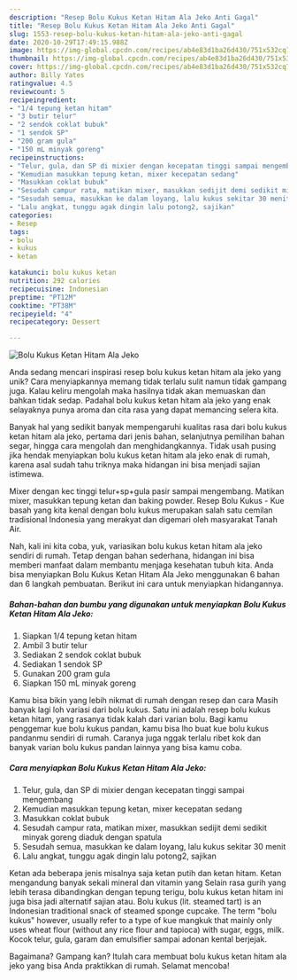 ```yaml
---
description: "Resep Bolu Kukus Ketan Hitam Ala Jeko Anti Gagal"
title: "Resep Bolu Kukus Ketan Hitam Ala Jeko Anti Gagal"
slug: 1553-resep-bolu-kukus-ketan-hitam-ala-jeko-anti-gagal
date: 2020-10-29T17:49:15.988Z
image: https://img-global.cpcdn.com/recipes/ab4e83d1ba26d430/751x532cq70/bolu-kukus-ketan-hitam-ala-jeko-foto-resep-utama.jpg
thumbnail: https://img-global.cpcdn.com/recipes/ab4e83d1ba26d430/751x532cq70/bolu-kukus-ketan-hitam-ala-jeko-foto-resep-utama.jpg
cover: https://img-global.cpcdn.com/recipes/ab4e83d1ba26d430/751x532cq70/bolu-kukus-ketan-hitam-ala-jeko-foto-resep-utama.jpg
author: Billy Yates
ratingvalue: 4.5
reviewcount: 5
recipeingredient:
- "1/4 tepung ketan hitam"
- "3 butir telur"
- "2 sendok coklat bubuk"
- "1 sendok SP"
- "200 gram gula"
- "150 mL minyak goreng"
recipeinstructions:
- "Telur, gula, dan SP di mixier dengan kecepatan tinggi sampai mengembang"
- "Kemudian masukkan tepung ketan, mixer kecepatan sedang"
- "Masukkan coklat bubuk"
- "Sesudah campur rata, matikan mixer, masukkan sedijit demi sedikit minyak goreng diaduk dengan spatula"
- "Sesudah semua, masukkan ke dalam loyang, lalu kukus sekitar 30 menit"
- "Lalu angkat, tunggu agak dingin lalu potong2, sajikan"
categories:
- Resep
tags:
- bolu
- kukus
- ketan

katakunci: bolu kukus ketan 
nutrition: 292 calories
recipecuisine: Indonesian
preptime: "PT12M"
cooktime: "PT38M"
recipeyield: "4"
recipecategory: Dessert

---
```



![Bolu Kukus Ketan Hitam Ala Jeko](https://img-global.cpcdn.com/recipes/ab4e83d1ba26d430/751x532cq70/bolu-kukus-ketan-hitam-ala-jeko-foto-resep-utama.jpg)

Anda sedang mencari inspirasi resep bolu kukus ketan hitam ala jeko yang unik? Cara menyiapkannya memang tidak terlalu sulit namun tidak gampang juga. Kalau keliru mengolah maka hasilnya tidak akan memuaskan dan bahkan tidak sedap. Padahal bolu kukus ketan hitam ala jeko yang enak selayaknya punya aroma dan cita rasa yang dapat memancing selera kita.

Banyak hal yang sedikit banyak mempengaruhi kualitas rasa dari bolu kukus ketan hitam ala jeko, pertama dari jenis bahan, selanjutnya pemilihan bahan segar, hingga cara mengolah dan menghidangkannya. Tidak usah pusing jika hendak menyiapkan bolu kukus ketan hitam ala jeko enak di rumah, karena asal sudah tahu triknya maka hidangan ini bisa menjadi sajian istimewa.

Mixer dengan kec tinggi telur+sp+gula pasir sampai mengembang. Matikan mixer, masukkan tepung ketan dan baking powder. Resep Bolu Kukus - Kue basah yang kita kenal dengan bolu kukus merupakan salah satu cemilan tradisional Indonesia yang merakyat dan digemari oleh masyarakat Tanah Air.


Nah, kali ini kita coba, yuk, variasikan bolu kukus ketan hitam ala jeko sendiri di rumah. Tetap dengan bahan sederhana, hidangan ini bisa memberi manfaat dalam membantu menjaga kesehatan tubuh kita. Anda bisa menyiapkan Bolu Kukus Ketan Hitam Ala Jeko menggunakan 6 bahan dan 6 langkah pembuatan. Berikut ini cara untuk menyiapkan hidangannya.

<!--inarticleads1-->

##### Bahan-bahan dan bumbu yang digunakan untuk menyiapkan Bolu Kukus Ketan Hitam Ala Jeko:

1. Siapkan 1/4 tepung ketan hitam
1. Ambil 3 butir telur
1. Sediakan 2 sendok coklat bubuk
1. Sediakan 1 sendok SP
1. Gunakan 200 gram gula
1. Siapkan 150 mL minyak goreng


Kamu bisa bikin yang lebih nikmat di rumah dengan resep dan cara Masih banyak lagi loh variasi dari bolu kukus. Satu ini adalah resep bolu kukus ketan hitam, yang rasanya tidak kalah dari varian bolu. Bagi kamu penggemar kue bolu kukus pandan, kamu bisa lho buat kue bolu kukus pandanmu sendiri di rumah. Caranya juga nggak terlalu ribet kok dan banyak varian bolu kukus pandan lainnya yang bisa kamu coba. 

<!--inarticleads2-->

##### Cara menyiapkan Bolu Kukus Ketan Hitam Ala Jeko:

1. Telur, gula, dan SP di mixier dengan kecepatan tinggi sampai mengembang
1. Kemudian masukkan tepung ketan, mixer kecepatan sedang
1. Masukkan coklat bubuk
1. Sesudah campur rata, matikan mixer, masukkan sedijit demi sedikit minyak goreng diaduk dengan spatula
1. Sesudah semua, masukkan ke dalam loyang, lalu kukus sekitar 30 menit
1. Lalu angkat, tunggu agak dingin lalu potong2, sajikan


Ketan ada beberapa jenis misalnya saja ketan putih dan ketan hitam. Ketan mengandung banyak sekali mineral dan vitamin yang Selain rasa gurih yang lebih terasa dibandingkan dengan tepung terigu, bolu kukus ketan hitam ini juga bisa jadi alternatif sajian atau. Bolu kukus (lit. steamed tart) is an Indonesian traditional snack of steamed sponge cupcake. The term &#34;bolu kukus&#34; however, usually refer to a type of kue mangkuk that mainly only uses wheat flour (without any rice flour and tapioca) with sugar, eggs, milk. Kocok telur, gula, garam dan emulsifier sampai adonan kental berjejak. 

Bagaimana? Gampang kan? Itulah cara membuat bolu kukus ketan hitam ala jeko yang bisa Anda praktikkan di rumah. Selamat mencoba!
